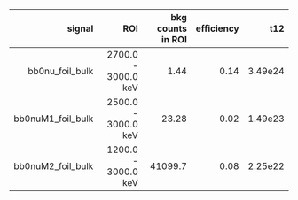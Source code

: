 | **signal**          | **ROI**             | **bkg counts in ROI** | **efficiency** | **t12** |
|--------------------:|--------------------:|----------------------:|---------------:|--------:|
| bb0nu\_foil\_bulk   | 2700.0 - 3000.0 keV | 1.44                  | 0.14           | 3.49e24 |
| bb0nuM1\_foil\_bulk | 2500.0 - 3000.0 keV | 23.28                 | 0.02           | 1.49e23 |
| bb0nuM2\_foil\_bulk | 1200.0 - 3000.0 keV | 41099.7               | 0.08           | 2.25e22 |
